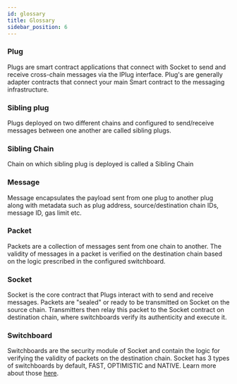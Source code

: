 ```yaml
---
id: glossary
title: Glossary
sidebar_position: 6
---
```


### Plug
Plugs are smart contract applications that connect with Socket to send and receive cross-chain messages via the IPlug interface. Plug's are generally adapter contracts that connect your main Smart contract to the messaging infrastructure.

### Sibling plug
Plugs deployed on two different chains and configured to send/receive messages between one another are called sibling plugs.

### Sibling Chain
Chain on which sibling plug is deployed is called a Sibling Chain

### Message 
Message encapsulates the payload sent from one plug to another plug along with metadata such as plug address, source/destination chain IDs, message ID, gas limit etc.

### Packet
Packets are a collection of messages sent from one chain to another. The validity of messages in a packet is verified on the destination chain based on the logic prescribed in the configured switchboard.

### Socket
Socket is the core contract that Plugs interact with to send and receive messages. Packets are "sealed" or ready to be transmitted on Socket on the source chain. Transmitters then relay this packet to the Socket contract on destination chain, where switchboards verify its authenticity and execute it.

### Switchboard
Switchboards are the security module of Socket and contain the logic for verifying the validity of packets on the destination chain. Socket has 3 types of switchboards by default, FAST, OPTIMISTIC and NATIVE. Learn more about those [here](./protocol-architecture#there-are-3-default-switchboards-live-on-socket-).
